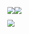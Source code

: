 ![](https://github-readme-stats.vercel.app/api?username=gilbertocharles&theme=vue&locale=pt-br&show_icons=true&line_height=40&hide_border=true)![](https://github-readme-stats.vercel.app/api/top-langs/?username=anuraghazra&theme=vue&locale=pt-br&langs_count=5&hide_border=true)



[![](https://hits.seeyoufarm.com/api/count/incr/badge.svg?url=https%3A%2F%2Fgithub.com%2Fgilbertocharles%2Fgilbertocharles&count_bg=%23BDD1AE&title_bg=%23555555&icon=flickr.svg&icon_color=%23E7E7E7&title=Visitantes&edge_flat=false)](https://hits.seeyoufarm.com)
